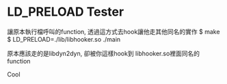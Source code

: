 # LD_PRELOAD Tester

讓原本執行檔呼叫的function, 透過這方式去hook讓他走其他同名的實作
$ make
$ LD_PRELOAD=./lib/libhooker.so ./main

原本應該走的是libdyn2dyn, 卻被你這樣hook到 libhooker.so裡面同名的function

Cool
